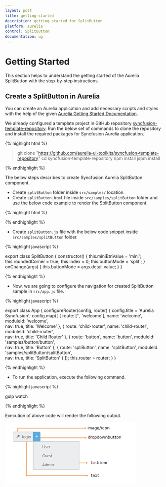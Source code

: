```yaml
---
layout: post
title: getting-started
description: getting started for SplitButton
platform: aurelia
control: SplitButton
documentation: ug
---
```


# Getting Started

This section helps to understand the getting started of the Aurelia SplitButton with the step-by-step instructions.

## Create a SplitButton in Aurelia

You can create an Aurelia application and add necessary scripts and styles with the help of the given [Aurelia Getting Started Documentation](https://help.syncfusion.com/aurelia/overview).

We already configured a template project in GitHub repository [syncfusion-template-repository](https://github.com/aurelia-ui-toolkits/syncfusion-template-repository). Run the below set of commands to clone the repository and install the required packages for Syncfusion Aurelia application.

{% highlight html %}

> git clone "https://github.com/aurelia-ui-toolkits/syncfusion-template-repository"
> cd syncfusion-template-repository
> npm install
> jspm install

{% endhighlight %}

The below steps describes to create Syncfusion Aurelia SplitButton component.

* Create `splitButton` folder inside `src/samples/` location.
* Create `splitButton.html` file inside `src/samples/splitButton` folder and use the below code example to render the SplitButton component.

{% highlight html %}

<template>
    <button id="miniBtn" ej-split-button="e-size.bind: miniBtnValue;
                        e-show-rounded-corner.bind: roundedCorner;
                        e-target-id: subMenu2;
                        e-button-mode.bind: buttonMode;
                        e-text: login"></button>
                        <ul id="subMenu2">
                            <li><span>User</span></li>
                            <li><span>Guest</span></li>
                            <li><span>Admin</span></li>
                        </ul>
</template>

{% endhighlight %}

* Create `splitButton.js` file with the below code snippet inside `src/samples/splitButton` folder.

{% highlight javascript %}

export class SplitButton {
  constructor() {
    this.miniBtnValue = 'mini';
    this.roundedCorner = true;
    this.index = 0;
    this.buttonMode = 'split';
  }
  onChange(args) {
    this.buttonMode = args.detail.value;
  }
}

{% endhighlight %}

* Now, we are going to configure the navigation for created SplitButton sample in `src/app.js` file.

{% highlight javascript %}

export class App {
 configureRouter(config, router) {
  config.title = 'Aurelia Syncfusion';
  config.map([
   { route: ['', 'welcome'], name: 'welcome', moduleId: 'welcome',                              
                nav: true, title: 'Welcome' },
   { route: 'child-router',  name: 'child-router', moduleId: 'child-router',                         
                nav: true, title: 'Child Router' },
   { route: 'button',        name: 'button', moduleId: 'samples/button/button',                
                nav: true, title: 'Button' },
   { route: 'spliButton',        name: 'splitButton',       moduleId: 'samples/splitButton/splitButton',                
                nav: true, title: 'SplitButton' }
 ]);
 this.router = router;
 }
}

{% endhighlight %}


* To run the application, execute the following command.

{% highlight javascript %}

gulp watch

{% endhighlight %}

Execution of above code will render the following output.

![](getting-started_images/getting-started_img1.png) 


